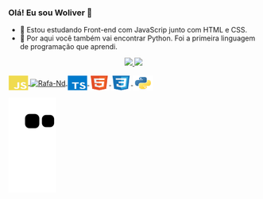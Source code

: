 ### Olá! Eu sou Woliver 👋



- 🌱 Estou estudando Front-end com JavaScrip junto com HTML e CSS.
- 👯 Por aqui você também vai encontrar Python. Foi a primeira linguagem de programação que aprendi.


<div align="center">
  <a href="https://www.linkedin.com/in/woliveraraujo/">
  <img height="100em" src="https://github-readme-stats.vercel.app/api?username=WoliverAraujo&show_icons=true&theme=outrun&include_all_commits=true&count_private=true"/>
  <img height="100em" src="https://github-readme-stats.vercel.app/api/top-langs/?username=WoliverAraujo&layout=compact&langs_count=7&theme=outrun"/>
</div>

<div style="display: inline_block"><br>
  <img align="center" alt="Rafa-Js" height="30" width="40" src="https://raw.githubusercontent.com/devicons/devicon/master/icons/javascript/javascript-plain.svg">
  <img align="center" alt="Rafa-Nd" height="30" width="40" src="https://cdn.jsdelivr.net/gh/devicons/devicon/icons/nodejs/nodejs-plain.svg"">
          

  <img align="center" alt="Rafa-Ts" height="30" width="40" src="https://raw.githubusercontent.com/devicons/devicon/master/icons/typescript/typescript-plain.svg">
  <img align="center" alt="Rafa-HTML" height="30" width="40" src="https://raw.githubusercontent.com/devicons/devicon/master/icons/html5/html5-original.svg">
  <img align="center" alt="Rafa-CSS" height="30" width="40" src="https://raw.githubusercontent.com/devicons/devicon/master/icons/css3/css3-original.svg">
  <img align="center" alt="Rafa-Python" height="30" width="40" src="https://raw.githubusercontent.com/devicons/devicon/master/icons/python/python-original.svg">
  
  ![Snake animation](https://github.com/WoliverAraujo/WoliverAraujo/blob/output/github-contribution-grid-snake.svg)
  
 </div>
  
  ##
